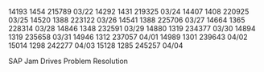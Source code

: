 
14193  1454 215789 03/22 
14292  1431 219325 03/24
14407  1408 220925 03/25
14520  1388 223122 03/26
14541  1388 225706 03/27
14664  1365 228314 03/28 
14846  1348 232591 03/29
14880  1319 234377 03/30 
14894  1319 235658 03/31 
14946  1312 237057 04/01 
14989  1301 239643 04/02
15014  1298 242277 04/03
15128  1285 245257 04/04

SAP Jam Drives Problem Resolution